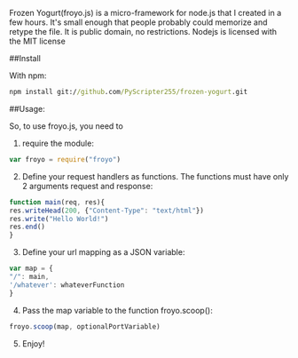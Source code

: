 Frozen Yogurt(froyo.js) is a micro-framework for node.js that I created in a few hours. It's small enough that people probably could memorize and retype the file. It is public domain, no restrictions. Nodejs is licensed with the MIT license

##Install

With npm:
```cmd
npm install git://github.com/PyScripter255/frozen-yogurt.git
```
##Usage:

So, to use froyo.js, you need to

1. require the module: 

```javascript
var froyo = require("froyo")
```
2. Define your request handlers as functions. The functions must have only 2 arguments request and response:

```javascript
function main(req, res){
res.writeHead(200, {"Content-Type": "text/html"})
res.write("Hello World!")
res.end()
}
```
3. Define your url mapping as a JSON variable:

```javascript
var map = {
"/": main,
'/whatever': whateverFunction
}
```
4. Pass the map variable to the function froyo.scoop():

```javascript
froyo.scoop(map, optionalPortVariable)
```
5. Enjoy!
